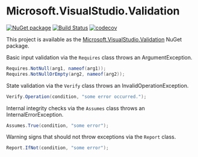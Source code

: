 Microsoft.VisualStudio.Validation
=================================

[![NuGet package](https://img.shields.io/nuget/v/Microsoft.VisualStudio.Validation.svg)](https://www.nuget.org/packages/Microsoft.VisualStudio.Validation)
[![Build Status](https://dev.azure.com/azure-public/vside/_apis/build/status/vs-validation?branchName=main)](https://dev.azure.com/azure-public/vside/_build/latest?definitionId=11&branchName=main)
[![codecov](https://codecov.io/gh/Microsoft/vs-validation/branch/main/graph/badge.svg)](https://codecov.io/gh/Microsoft/vs-validation)

This project is available as the [Microsoft.VisualStudio.Validation][1] NuGet package.

Basic input validation via the `Requires` class throws an ArgumentException.

```csharp
Requires.NotNull(arg1, nameof(arg1));
Requires.NotNullOrEmpty(arg2, nameof(arg2));
```

State validation via the `Verify` class throws an InvalidOperationException.

```csharp
Verify.Operation(condition, "some error occurred.");
```

Internal integrity checks via the `Assumes` class throws an
InternalErrorException.

```csharp
Assumes.True(condition, "some error");
```

Warning signs that should not throw exceptions via the `Report` class.

```csharp
Report.IfNot(condition, "some error");
```

[1]: http://www.nuget.org/packages/Microsoft.VisualStudio.Validation "Microsoft.VisualStudio.Validation NuGet package"
